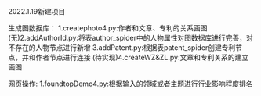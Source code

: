 2022.1.19新建项目

生成图数据库：
1.createphoto4.py:作者和文章、专利的关系画图
(无)2.addAuthorId.py:将表author_spider中的人物属性对图数据库进行完善，对不存在的人物节点进行新增
3.addPatent.py:根据表patent_spider创建专利节点，并和作者节点进行连接
(待实现)4.createWZ&ZL.py:文章和专利关系的建立画图

网页操作:
1.foundtopDemo4.py:根据输入的领域或者主题进行行业影响程度排名
